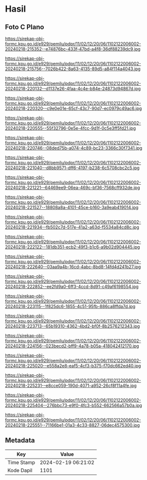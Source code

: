 # Hasil

## Foto C Plano

https://sirekap-obj-formc.kpu.go.id/e929/pemilu/pdpr/11/02/12/20/06/1102122006002-20240218-215352--e74876bc-433f-47bd-a4f8-36df88239dc9.jpg

https://sirekap-obj-formc.kpu.go.id/e929/pemilu/pdpr/11/02/12/20/06/1102122006002-20240218-215756--7026b422-8a63-4135-89d5-a84f114a4043.jpg

https://sirekap-obj-formc.kpu.go.id/e929/pemilu/pdpr/11/02/12/20/06/1102122006002-20240218-220132--d1137e26-4faa-4c4e-b84e-24873d94867d.jpg

https://sirekap-obj-formc.kpu.go.id/e929/pemilu/pdpr/11/02/12/20/06/1102122006002-20240218-220320--c9e0e01e-65cf-43c7-90d7-ec0979c49ac6.jpg

https://sirekap-obj-formc.kpu.go.id/e929/pemilu/pdpr/11/02/12/20/06/1102122006002-20240218-220555--55f32796-0e5e-4fcc-9d1f-0c5e3ff5fd21.jpg

https://sirekap-obj-formc.kpu.go.id/e929/pemilu/pdpr/11/02/12/20/06/1102122006002-20240218-220746--08ded75b-a074-4c89-bc23-3366c30f7341.jpg

https://sirekap-obj-formc.kpu.go.id/e929/pemilu/pdpr/11/02/12/20/06/1102122006002-20240218-221040--d8bb9571-dff6-4197-b238-6c5708cbc2c5.jpg

https://sirekap-obj-formc.kpu.go.id/e929/pemilu/pdpr/11/02/12/20/06/1102122006002-20240218-221221--64469ee9-06ea-469c-bf36-7568cff932de.jpg

https://sirekap-obj-formc.kpu.go.id/e929/pemilu/pdpr/11/02/12/20/06/1102122006002-20240218-221527--18808a8a-4101-45ce-b160-3a9eab419014.jpg

https://sirekap-obj-formc.kpu.go.id/e929/pemilu/pdpr/11/02/12/20/06/1102122006002-20240218-221934--fb502c7d-517e-41a2-a63d-f5534a84cd8c.jpg

https://sirekap-obj-formc.kpu.go.id/e929/pemilu/pdpr/11/02/12/20/06/1102122006002-20240218-222122--181db351-ecb2-49f3-b1c6-a9b02d904445.jpg

https://sirekap-obj-formc.kpu.go.id/e929/pemilu/pdpr/11/02/12/20/06/1102122006002-20240218-222640--03aa9a4b-16cd-4abc-8bd8-14fd4d241b27.jpg

https://sirekap-obj-formc.kpu.go.id/e929/pemilu/pdpr/11/02/12/20/06/1102122006002-20240218-222852--ee2fd9a0-6ff3-4ccd-8d91-c49af6198554.jpg

https://sirekap-obj-formc.kpu.go.id/e929/pemilu/pdpr/11/02/12/20/06/1102122006002-20240218-223115--1f825dc6-1855-4c51-95fb-886ca8ffda7d.jpg

https://sirekap-obj-formc.kpu.go.id/e929/pemilu/pdpr/11/02/12/20/06/1102122006002-20240218-223713--65b19310-4362-4bd2-bf0f-8b2576212343.jpg

https://sirekap-obj-formc.kpu.go.id/e929/pemilu/pdpr/11/02/12/20/06/1102122006002-20240218-224156--023becd2-bff9-4a78-b05a-418042412170.jpg

https://sirekap-obj-formc.kpu.go.id/e929/pemilu/pdpr/11/02/12/20/06/1102122006002-20240218-225020--e558a2e8-eaf5-4cf3-b375-f70dc662ed40.jpg

https://sirekap-obj-formc.kpu.go.id/e929/pemilu/pdpr/11/02/12/20/06/1102122006002-20240218-225231--e8cce059-190d-4071-a952-26cf8f11a4fe.jpg

https://sirekap-obj-formc.kpu.go.id/e929/pemilu/pdpr/11/02/12/20/06/1102122006002-20240218-225404--276bbc73-e9f0-4fc3-b552-662566a57b0a.jpg

https://sirekap-obj-formc.kpu.go.id/e929/pemilu/pdpr/11/02/12/20/06/1102122006002-20240218-225551--71166be1-01a3-4c33-8827-06dec4575300.jpg


## Metadata

| Key        | Value               |
| ---------- | ------------------- |
| Time Stamp | 2024-02-19 06:21:02 |
| Kode Dapil | 1101                |



